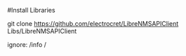 #Install Libraries

git clone https://github.com/electrocret/LibreNMSAPIClient Libs/LibreNMSAPIClient 

ignore:
/info
/